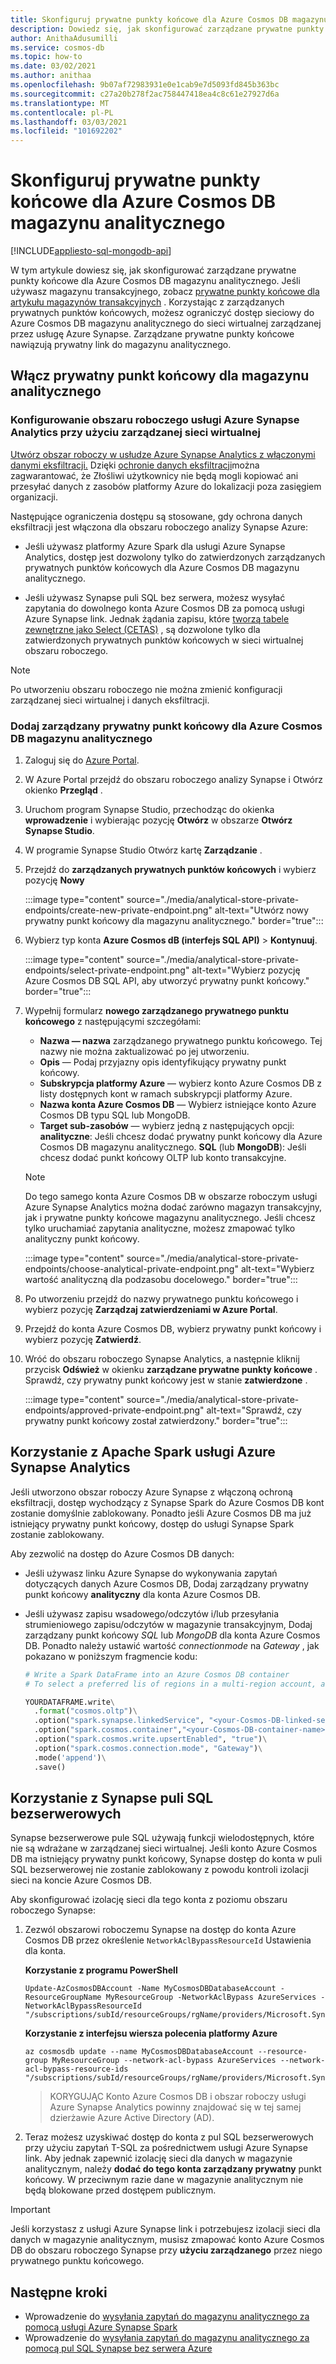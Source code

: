```yaml
---
title: Skonfiguruj prywatne punkty końcowe dla Azure Cosmos DB magazynu analitycznego.
description: Dowiedz się, jak skonfigurować zarządzane prywatne punkty końcowe dla Azure Cosmos DB magazynu analitycznego w celu ograniczenia dostępu do sieci.
author: AnithaAdusumilli
ms.service: cosmos-db
ms.topic: how-to
ms.date: 03/02/2021
ms.author: anithaa
ms.openlocfilehash: 9b07af72983931e0e1cab9e7d5093fd845b363bc
ms.sourcegitcommit: c27a20b278f2ac758447418ea4c8c61e27927d6a
ms.translationtype: MT
ms.contentlocale: pl-PL
ms.lasthandoff: 03/03/2021
ms.locfileid: "101692202"
---
```

# <a name="configure-private-endpoints-for-azure-cosmos-db-analytical-store"></a>Skonfiguruj prywatne punkty końcowe dla Azure Cosmos DB magazynu analitycznego
[!INCLUDE[appliesto-sql-mongodb-api](includes/appliesto-sql-mongodb-api.md)]

W tym artykule dowiesz się, jak skonfigurować zarządzane prywatne punkty końcowe dla Azure Cosmos DB magazynu analitycznego. Jeśli używasz magazynu transakcyjnego, zobacz [prywatne punkty końcowe dla artykułu magazynów transakcyjnych](how-to-configure-private-endpoints.md) . Korzystając z zarządzanych prywatnych punktów końcowych, możesz ograniczyć dostęp sieciowy do Azure Cosmos DB magazynu analitycznego do sieci wirtualnej zarządzanej przez usługę Azure Synapse. Zarządzane prywatne punkty końcowe nawiązują prywatny link do magazynu analitycznego.

## <a name="enable-private-endpoint-for-the-analytical-store"></a>Włącz prywatny punkt końcowy dla magazynu analitycznego

### <a name="set-up-an-azure-synapse-analytics-workspace-with-a-managed-virtual-network"></a>Konfigurowanie obszaru roboczego usługi Azure Synapse Analytics przy użyciu zarządzanej sieci wirtualnej

[Utwórz obszar roboczy w usłudze Azure Synapse Analytics z włączonymi danymi eksfiltracji.](../synapse-analytics/security/how-to-create-a-workspace-with-data-exfiltration-protection.md) Dzięki [ochronie danych eksfiltracji](../synapse-analytics/security/workspace-data-exfiltration-protection.md)można zagwarantować, że Złośliwi użytkownicy nie będą mogli kopiować ani przesyłać danych z zasobów platformy Azure do lokalizacji poza zasięgiem organizacji.

Następujące ograniczenia dostępu są stosowane, gdy ochrona danych eksfiltracji jest włączona dla obszaru roboczego analizy Synapse Azure:

* Jeśli używasz platformy Azure Spark dla usługi Azure Synapse Analytics, dostęp jest dozwolony tylko do zatwierdzonych zarządzanych prywatnych punktów końcowych dla Azure Cosmos DB magazynu analitycznego.

* Jeśli używasz Synapse puli SQL bez serwera, możesz wysyłać zapytania do dowolnego konta Azure Cosmos DB za pomocą usługi Azure Synapse link. Jednak żądania zapisu, które [tworzą tabele zewnętrzne jako Select (CETAS)](../synapse-analytics/sql/develop-tables-cetas.md) , są dozwolone tylko dla zatwierdzonych prywatnych punktów końcowych w sieci wirtualnej obszaru roboczego.

> [!NOTE]
> Po utworzeniu obszaru roboczego nie można zmienić konfiguracji zarządzanej sieci wirtualnej i danych eksfiltracji.

### <a name="add-a-managed-private-endpoint-for-azure-cosmos-db-analytical-store"></a>Dodaj zarządzany prywatny punkt końcowy dla Azure Cosmos DB magazynu analitycznego

1. Zaloguj się do [Azure Portal](https://portal.azure.com/).

1. W Azure Portal przejdź do obszaru roboczego analizy Synapse i Otwórz okienko **Przegląd** .

1. Uruchom program Synapse Studio, przechodząc do okienka **wprowadzenie** i wybierając pozycję **Otwórz** w obszarze **Otwórz Synapse Studio**.

1. W programie Synapse Studio Otwórz kartę **Zarządzanie** .

1. Przejdź do **zarządzanych prywatnych punktów końcowych** i wybierz pozycję **Nowy**

   :::image type="content" source="./media/analytical-store-private-endpoints/create-new-private-endpoint.png" alt-text="Utwórz nowy prywatny punkt końcowy dla magazynu analitycznego." border="true":::

1. Wybierz typ konta **Azure Cosmos dB (interfejs SQL API)** > **Kontynuuj**.

   :::image type="content" source="./media/analytical-store-private-endpoints/select-private-endpoint.png" alt-text="Wybierz pozycję Azure Cosmos DB SQL API, aby utworzyć prywatny punkt końcowy." border="true":::

1. Wypełnij formularz **nowego zarządzanego prywatnego punktu końcowego** z następującymi szczegółami:

   * **Nazwa — nazwa** zarządzanego prywatnego punktu końcowego. Tej nazwy nie można zaktualizować po jej utworzeniu.
   * **Opis** — Podaj przyjazny opis identyfikujący prywatny punkt końcowy.
   * **Subskrypcja platformy Azure** — wybierz konto Azure Cosmos DB z listy dostępnych kont w ramach subskrypcji platformy Azure.
   * **Nazwa konta Azure Cosmos DB** — Wybierz istniejące konto Azure Cosmos DB typu SQL lub MongoDB.
   * **Target sub-zasobów** — wybierz jedną z następujących opcji: **analityczne**: Jeśli chcesz dodać prywatny punkt końcowy dla Azure Cosmos DB magazynu analitycznego.
     **SQL** (lub **MongoDB**): Jeśli chcesz dodać punkt końcowy OLTP lub konto transakcyjne.

   > [!NOTE]
   > Do tego samego konta Azure Cosmos DB w obszarze roboczym usługi Azure Synapse Analytics można dodać zarówno magazyn transakcyjny, jak i prywatne punkty końcowe magazynu analitycznego. Jeśli chcesz tylko uruchamiać zapytania analityczne, możesz zmapować tylko analityczny punkt końcowy.

   :::image type="content" source="./media/analytical-store-private-endpoints/choose-analytical-private-endpoint.png" alt-text="Wybierz wartość analityczną dla podzasobu docelowego." border="true":::

1. Po utworzeniu przejdź do nazwy prywatnego punktu końcowego i wybierz pozycję **Zarządzaj zatwierdzeniami w Azure Portal**.

1. Przejdź do konta Azure Cosmos DB, wybierz prywatny punkt końcowy i wybierz pozycję **Zatwierdź**.

1. Wróć do obszaru roboczego Synapse Analytics, a następnie kliknij przycisk **Odśwież** w okienku **zarządzane prywatne punkty końcowe** . Sprawdź, czy prywatny punkt końcowy jest w stanie **zatwierdzone** .

   :::image type="content" source="./media/analytical-store-private-endpoints/approved-private-endpoint.png" alt-text="Sprawdź, czy prywatny punkt końcowy został zatwierdzony." border="true":::

## <a name="use-apache-spark-for-azure-synapse-analytics"></a>Korzystanie z Apache Spark usługi Azure Synapse Analytics

Jeśli utworzono obszar roboczy Azure Synapse z włączoną ochroną eksfiltracji, dostęp wychodzący z Synapse Spark do Azure Cosmos DB kont zostanie domyślnie zablokowany. Ponadto jeśli Azure Cosmos DB ma już istniejący prywatny punkt końcowy, dostęp do usługi Synapse Spark zostanie zablokowany.

Aby zezwolić na dostęp do Azure Cosmos DB danych:

* Jeśli używasz linku Azure Synapse do wykonywania zapytań dotyczących danych Azure Cosmos DB, Dodaj zarządzany prywatny punkt końcowy **analityczny** dla konta Azure Cosmos DB.

* Jeśli używasz zapisu wsadowego/odczytów i/lub przesyłania strumieniowego zapisu/odczytów w magazynie transakcyjnym, Dodaj zarządzany punkt końcowy *SQL* lub *MongoDB* dla konta Azure Cosmos DB. Ponadto należy ustawić wartość *connectionmode* na *Gateway* , jak pokazano w poniższym fragmencie kodu:

  ```python
  # Write a Spark DataFrame into an Azure Cosmos DB container
  # To select a preferred lis of regions in a multi-region account, add .option("spark.cosmos.preferredRegions", "<Region1>, <Region2>")
  
  YOURDATAFRAME.write\
    .format("cosmos.oltp")\
    .option("spark.synapse.linkedService", "<your-Cosmos-DB-linked-service-name>")\
    .option("spark.cosmos.container","<your-Cosmos-DB-container-name>")\
    .option("spark.cosmos.write.upsertEnabled", "true")\
    .option("spark.cosmos.connection.mode", "Gateway")\
    .mode('append')\
    .save()
  
  ```

## <a name="using-synapse-serverless-sql-pools"></a>Korzystanie z Synapse puli SQL bezserwerowych

Synapse bezserwerowe pule SQL używają funkcji wielodostępnych, które nie są wdrażane w zarządzanej sieci wirtualnej. Jeśli konto Azure Cosmos DB ma istniejący prywatny punkt końcowy, Synapse dostęp do konta w puli SQL bezserwerowej nie zostanie zablokowany z powodu kontroli izolacji sieci na koncie Azure Cosmos DB.

Aby skonfigurować izolację sieci dla tego konta z poziomu obszaru roboczego Synapse:

1. Zezwól obszarowi roboczemu Synapse na dostęp do konta Azure Cosmos DB przez określenie `NetworkAclBypassResourceId` Ustawienia dla konta.

   **Korzystanie z programu PowerShell**

   ```powershell-interactive
   Update-AzCosmosDBAccount -Name MyCosmosDBDatabaseAccount -ResourceGroupName MyResourceGroup -NetworkAclBypass AzureServices -NetworkAclBypassResourceId "/subscriptions/subId/resourceGroups/rgName/providers/Microsoft.Synapse/workspaces/wsName"
   ```

   **Korzystanie z interfejsu wiersza polecenia platformy Azure**

   ```azurecli-interactive
   az cosmosdb update --name MyCosmosDBDatabaseAccount --resource-group MyResourceGroup --network-acl-bypass AzureServices --network-acl-bypass-resource-ids "/subscriptions/subId/resourceGroups/rgName/providers/Microsoft.Synapse/workspaces/wsName"
   ```

   > KORYGUJĄC Konto Azure Cosmos DB i obszar roboczy usługi Azure Synapse Analytics powinny znajdować się w tej samej dzierżawie Azure Active Directory (AD).

2. Teraz możesz uzyskiwać dostęp do konta z pul SQL bezserwerowych przy użyciu zapytań T-SQL za pośrednictwem usługi Azure Synapse link. Aby jednak zapewnić izolację sieci dla danych w magazynie analitycznym, należy **dodać do tego konta zarządzany prywatny** punkt końcowy. W przeciwnym razie dane w magazynie analitycznym nie będą blokowane przed dostępem publicznym.

> [!IMPORTANT]
> Jeśli korzystasz z usługi Azure Synapse link i potrzebujesz izolacji sieci dla danych w magazynie analitycznym, musisz zmapować konto Azure Cosmos DB do obszaru roboczego Synapse przy **użyciu zarządzanego** przez niego prywatnego punktu końcowego.

## <a name="next-steps"></a>Następne kroki

* Wprowadzenie do [wysyłania zapytań do magazynu analitycznego za pomocą usługi Azure Synapse Spark](../synapse-analytics/synapse-link/how-to-query-analytical-store-spark.md?toc=/azure/cosmos-db/toc.json&bc=/azure/cosmos-db/breadcrumb/toc.json)
* Wprowadzenie do [wysyłania zapytań do magazynu analitycznego za pomocą pul SQL Synapse bez serwera Azure](../synapse-analytics/sql/query-cosmos-db-analytical-store.md?toc=/azure/cosmos-db/toc.json&bc=/azure/cosmos-db/breadcrumb/toc.json)
